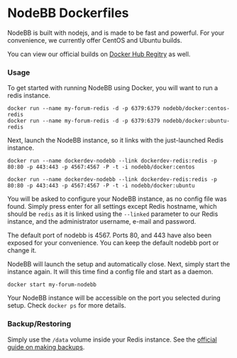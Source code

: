 NodeBB Dockerfiles
=============

NodeBB is built with nodejs, and is made to be fast and powerful. For your convenience, we currently offer CentOS and Ubuntu builds. 

You can view our official builds on [Docker Hub Regitry](https://registry.hub.docker.com/u/nodebb/docker/) as well.

### Usage

To get started with running NodeBB using Docker, you will want to run a redis instance.

    docker run --name my-forum-redis -d -p 6379:6379 nodebb/docker:centos-redis
    docker run --name my-forum-redis -d -p 6379:6379 nodebb/docker:ubuntu-redis

Next, launch the NodeBB instance, so it links with the just-launched Redis instance.

    docker run --name dockerdev-nodebb --link dockerdev-redis:redis -p 80:80 -p 443:443 -p 4567:4567 -P -t -i nodebb/docker:centos

    docker run --name dockerdev-nodebb --link dockerdev-redis:redis -p 80:80 -p 443:443 -p 4567:4567 -P -t -i nodebb/docker:ubuntu 

You will be asked to configure your NodeBB instance, as no config file was found. Simply press enter for all settings except Redis hostname, which should be `redis` as it is linked using the `--linked` parameter to our Redis instance, and the administrator username, e-mail and password. 

The default port of nodebb is 4567. Ports 80, and 443 have also been exposed for your convenience. You can keep the default nodebb port or change it.

NodeBB will launch the setup and automatically close. Next, simply start the instance again. It will this time find a config file and start as a daemon.

    docker start my-forum-nodebb

Your NodeBB instance will be accessible on the port you selected during setup. Check `docker ps` for more details.

### Backup/Restoring

Simply use the `/data` volume inside your Redis instance. See the [official guide on making backups](https://docs.docker.com/userguide/dockervolumes/#backup-restore-or-migrate-data-volumes).
